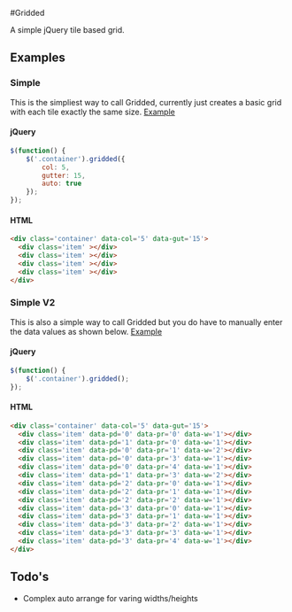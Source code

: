 #Gridded


A simple jQuery tile based grid.


## Examples
### Simple
This is the simpliest way to call Gridded, currently just creates a basic grid with each tile exactly the same size.
[Example](http://codepen.io/Last1Here/pen/fFJsk/)
#### jQuery
```Javascript
$(function() {
	$('.container').gridded({
		col: 5,
		gutter: 15,
		auto: true
	});
});
```
#### HTML
```html
<div class='container' data-col='5' data-gut='15'>
  <div class='item' ></div>
  <div class='item' ></div>
  <div class='item' ></div>
  <div class='item' ></div>
</div>
```

### Simple V2
This is also a simple way to call Gridded but you do have to manually enter the data values as shown below.
[Example](http://codepen.io/Last1Here/pen/agpeF)
#### jQuery
```Javascript
$(function() {
	$('.container').gridded();
});
```
#### HTML
```html
<div class='container' data-col='5' data-gut='15'>
  <div class='item' data-pd='0' data-pr='0' data-w='1'></div>
  <div class='item' data-pd='1' data-pr='0' data-w='1'></div>
  <div class='item' data-pd='0' data-pr='1' data-w='2'></div>
  <div class='item' data-pd='0' data-pr='3' data-w='1'></div>
  <div class='item' data-pd='0' data-pr='4' data-w='1'></div>
  <div class='item' data-pd='1' data-pr='3' data-w='2'></div>
  <div class='item' data-pd='2' data-pr='0' data-w='1'></div>
  <div class='item' data-pd='2' data-pr='1' data-w='1'></div>
  <div class='item' data-pd='2' data-pr='2' data-w='1'></div>
  <div class='item' data-pd='3' data-pr='0' data-w='1'></div>
  <div class='item' data-pd='3' data-pr='1' data-w='1'></div>
  <div class='item' data-pd='3' data-pr='2' data-w='1'></div>
  <div class='item' data-pd='3' data-pr='3' data-w='1'></div>
  <div class='item' data-pd='3' data-pr='4' data-w='1'></div>
</div>
```



## Todo's

- Complex auto arrange for varing widths/heights